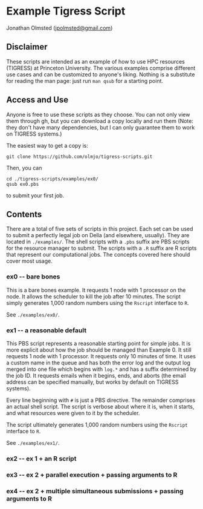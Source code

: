 # Example Tigress Script

Jonathan Olmsted (jpolmsted@gmail.com)

## Disclaimer

These scripts are intended as an example of how to use HPC resources (TIGRESS)
at Princeton University. The various examples comprise different use cases and
can be customized to anyone's liking. Nothing is a substitute for reading the
man page: just run `man qsub` for a starting point.

## Access and Use

Anyone is free to use these scripts as they choose. You can not only view them
through gh, but you can download a copy locally and run them (Note: they don't
have many dependencies, but I can only guarantee them to work on TIGRESS
systems.)

The easiest way to get a copy is:
```
git clone https://github.com/olmjo/tigress-scripts.git
```

Then, you can
```
cd ./tigress-scripts/examples/ex0/
qsub ex0.pbs

```
to submit your first job.


## Contents

There are a total of five sets of scripts in this project. Each set can be used
to submit a perfectly legal job on Della (and elsewhere, usually). They are
located in `./examples/`. The shell scripts with a `.pbs` suffix are PBS scripts
for the resource manager to submit. The scripts with a `.R` suffix are R scripts
that represent our computational jobs. The concepts covered here
should cover most usage.

### ex0 -- bare bones

This is a bare bones example. It requests 1 node with 1 processor on the
node. It allows the scheduler to kill the job after 10 minutes. The script
simply generates 1,000 random numbers using the `Rscript` interface to `R`.

See `./examples/ex0/`.

### ex1 -- a reasonable default

This PBS script represents a reasonable starting point for simple jobs. It is
more explicit about how the job should be managed than Example 0. It still
requests 1 node with 1 processor. It requests only 10 minutes of time. It uses a
custom name in the queue and has both the error log and the output log merged
into one file which begins with `log.*` and has a suffix determined by the job
ID. It requests emails when it begins, ends, and aborts (the email address can
be specified manually, but works by default on TIGRESS systems).

Every line beginning with `#` is just a PBS directive. The remainder comprises
an actual shell script. The script is verbose about where it is, when it starts,
and what resources were given to it by the scheduler.

The script ultimately generates 1,000 random numbers using the `Rscript`
interface to `R`.

See `./examples/ex1/`.

### ex2 -- ex 1 + an R script

### ex3 -- ex 2 + parallel execution + passing arguments to R

### ex4 -- ex 2 + multiple simultaneous submissions + passing arguments to R

